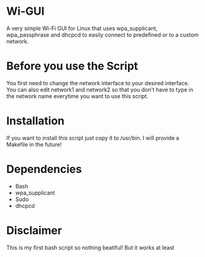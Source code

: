 # Wi-GUI
A very simple Wi-Fi GUI for Linux that uses wpa_supplicant, wpa_passphrase and dhcpcd to
easily connect to predefined or to a custom network.

# Before you use the Script
You first need to change the network interface to your desired interface.
You can also edit network1 and network2 so that you don't have to type
in the network name everytime you want to use this script.

# Installation
If you want to install this script just copy it to /usr/bin.
I will provide a Makefile in the future!

# Dependencies
- Bash
- wpa_supplicant
- Sudo
- dhcpcd

# Disclaimer
This is my first bash script so nothing beatiful! But it works at least
